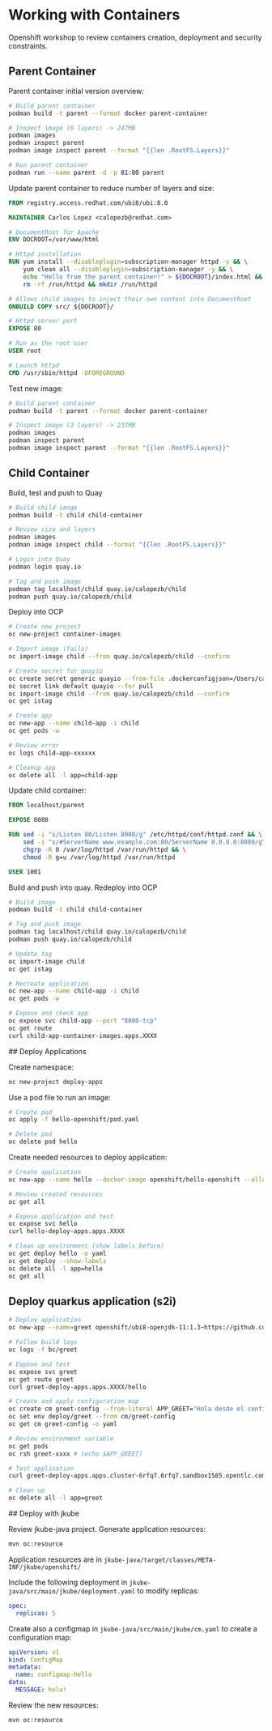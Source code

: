 # Working with Containers

Openshift workshop to review containers creation, deployment and security constraints.

## Parent Container

Parent container initial version overview:

```sh
# Build parent container
podman build -t parent --format docker parent-container

# Inspect image (6 layers) -> 247MB
podman images
podman inspect parent
podman image inspect parent --format "{{len .RootFS.Layers}}"

# Run parent container
podman run --name parent -d -p 81:80 parent
```

Update parent container to reduce number of layers and size:

```Dockerfile
FROM registry.access.redhat.com/ubi8/ubi:8.0

MAINTAINER Carlos Lopez <calopezb@redhat.com>

# DocumentRoot for Apache
ENV DOCROOT=/var/www/html

# Httpd installation
RUN yum install --disableplugin=subscription-manager httpd -y && \
    yum clean all --disableplugin=subscription-manager -y && \
    echo "Hello from the parent container!" > ${DOCROOT}/index.html && \
    rm -rf /run/httpd && mkdir /run/httpd

# Allows child images to inject their own content into DocumentRoot
ONBUILD COPY src/ ${DOCROOT}/

# Httpd server port
EXPOSE 80

# Run as the root user
USER root

# Launch httpd
CMD /usr/sbin/httpd -DFOREGROUND
```

Test new image:

```sh
# Build parent container
podman build -t parent --format docker parent-container

# Inspect image (3 layers) -> 237MB
podman images
podman inspect parent
podman image inspect parent --format "{{len .RootFS.Layers}}"
```

## Child Container

Build, test and push to Quay

```sh
# Build child image
podman build -t child child-container

# Review size and layers
podman images
podman image inspect child --format "{{len .RootFS.Layers}}"

# Login into Quay
podman login quay.io

# Tag and push image
podman tag localhost/child quay.io/calopezb/child                  
podman push quay.io/calopezb/child
```

Deploy into OCP

```sh
# Create new project
oc new-project container-images

# Import image (fails)
oc import-image child --from quay.io/calopezb/child --confirm

# Create secret for quayio
oc create secret generic quayio --from-file .dockerconfigjson=/Users/calopezb/.config/containers/auth.json --type kubernetes.io/dockerconfigjson
oc secret link default quayio --for pull
oc import-image child --from quay.io/calopezb/child --confirm
oc get istag

# Create app
oc new-app --name child-app -i child
oc get pods -w

# Review error
oc logs child-app-xxxxxx

# Cleanup app
oc delete all -l app=child-app
```

Update child container:

```Dockerfile
FROM localhost/parent

EXPOSE 8080

RUN sed -i "s/Listen 80/Listen 8080/g" /etc/httpd/conf/httpd.conf && \
    sed -i "s/#ServerName www.example.com:80/ServerName 0.0.0.0:8080/g" /etc/httpd/conf/httpd.conf && \
    chgrp -R 0 /var/log/httpd /var/run/httpd && \
    chmod -R g=u /var/log/httpd /var/run/httpd

USER 1001
```

Build and push into quay. Redeploy into OCP
```sh
# Build image
podman build -t child child-container

# Tag and push image
podman tag localhost/child quay.io/calopezb/child                  
podman push quay.io/calopezb/child

# Update tag
oc import-image child
oc get istag

# Recreate application
oc new-app --name child-app -i child
oc get pods -w

# Expose and check app
oc expose svc child-app --port "8080-tcp"
oc get route
curl child-app-container-images.apps.XXXX
```

## Deploy Applications

Create namespace:

```sh
oc new-project deploy-apps
```

Use a pod file to run an image:

```sh
# Create pod
oc apply -f hello-openshift/pod.yaml

# Delete pod
oc delete pod hello
```

Create needed resources to deploy application:

```sh
# Create application
oc new-app --name hello --docker-image openshift/hello-openshift --allow-missing-images

# Review created resources
oc get all

# Expose application and test
oc expose svc hello
curl hello-deploy-apps.apps.XXXX

# Clean up environment (show labels before)
oc get deploy hello -o yaml
oc get deploy --show-labels
oc delete all -l app=hello
oc get all
```

## Deploy quarkus application (s2i)

```sh
# Deploy application
oc new-app --name=greet openshift/ubi8-openjdk-11:1.3~https://github.com/clbartolome/working-with-containers --context-dir quarkus-greet

# Follow build logs
oc logs -f bc/greet

# Expose and test
oc expose svc greet
oc get route greet
curl greet-deploy-apps.apps.XXXX/hello

# Create and apply configuration map
oc create cm greet-config --from-literal APP_GREET="Hola desde el configmap"
oc set env deploy/greet --from cm/greet-config 
oc get cm greet-config -o yaml

# Review environment variable
oc get pods
oc rsh greet-xxxx # (echo $APP_GREET)

# Test application
curl greet-deploy-apps.apps.cluster-6rfq7.6rfq7.sandbox1585.opentlc.com/hello

# Clean up
oc delete all -l app=greet
```

## Deploy with jkube

Review jkube-java project. Generate application resources:

```sh
mvn oc:resource
```

Application resources are in `jkube-java/target/classes/META-INF/jkube/openshift/`

Include the following deployment in `jkube-java/src/main/jkube/deployment.yaml` to modify replicas:

```yaml
spec:
  replicas: 5
```

Create also a configmap in `jkube-java/src/main/jkube/cm.yaml` to create a configuration map:

```yaml
apiVersion: v1
kind: ConfigMap
metadata:
  name: configmap-hello
data:
  MESSAGE: hola!
```

Review the new resources:

```sh
mvn oc:resource
```